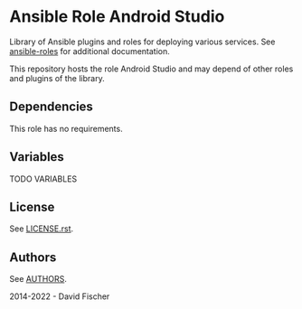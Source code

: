 # Ansible Role Android Studio

Library of Ansible plugins and roles for deploying various services.
See [ansible-roles](https://github.com/davidfischer-ch/ansible-roles) for additional documentation.

This repository hosts the role Android Studio and may depend of other roles and plugins of the library.

## Dependencies

This role has no requirements.

## Variables

TODO VARIABLES

## License

See [LICENSE.rst](LICENSE.rst).

## Authors

See [AUTHORS](AUTHORS).

2014-2022 - David Fischer
